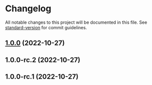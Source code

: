 # Changelog

All notable changes to this project will be documented in this file. See [standard-version](https://github.com/conventional-changelog/standard-version) for commit guidelines.

## [1.0.0](https://github.com/andreafspeziale/semver-showcase/compare/v1.0.0-rc.2...v1.0.0) (2022-10-27)

## 1.0.0-rc.2 (2022-10-27)

## 1.0.0-rc.1 (2022-10-27)
